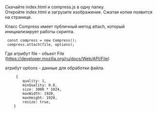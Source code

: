 Скачайте index.html и compress.js в одну папку.<br>
Откройте index.html и загрузите изображение. Сжатая копия появится на странице.

Класс Compress имеет публичный метод attach, который инициализирует работы скрипта.

     const compress = new Compress(); 
     compress.attach(file, options);

Где атрибут file - обьект File (https://developer.mozilla.org/ru/docs/Web/API/File)

атрибут options - данные для обработки файла. 

         {
            quality: 1,
            minQuality: 0.8,
            size: 3000 * 1024,
            maxWidth: 1920,
            maxHeight: 1920,
            resize: true,
        }

